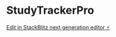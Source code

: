 # StudyTrackerPro

[Edit in StackBlitz next generation editor ⚡️](https://stackblitz.com/~/github.com/vk1719676-byte/StudyTrackerPro)